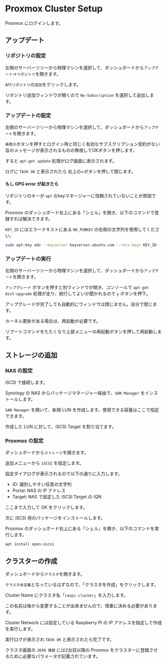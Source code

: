 # Proxmox Cluster Setup

Proxmox にログインします。

## アップデート

### リポジトリの設定

左側のサーバーツリーから物理マシンを選択して、ダッシュボードから`アップデート`→`リポジトリ`を開きます。

`APIリポジトリ`の`追加`をクリックします。

リポジトリ追加ウィンドウが開くので `No-Subscription` を選択して追加します。

### アップデートの設定

左側のサーバーツリーから物理マシンを選択して、ダッシュボードから`アップデート`を開きます。

`再表示`ボタンを押すとログイン時と同じく有効なサブスクリプション契約がない旨のメッセージが表示されるものの無視してOKボタンを押します。

すると `apt-get update` 処理がログ画面に表示されます。

ログに `TASK OK` と表示されたら 右上の×ボタンを押して閉じます。

#### もし GPG error が起きたら

リポジトリのキーが `apt` のkeyマネージャーに信頼されていないことが原因です。

Proxmox のダッシュボード右上にある「シェル」を開き、以下のコマンドで登録すれば解決できます。

`KEY_ID` にはエラーテキストにある `NO_PUBKEY` の右側の文字列を使用してください。

```sh
sudo apt-key adv --keyserver keyserver.ubuntu.com --recv-keys KEY_ID
```

### アップデートの実行

左側のサーバーツリーから物理マシンを選択して、ダッシュボードから`アップデート`を開きます。

`アップグレード` ボタンを押すと別ウィンドウが開き、コンソールで `apt-get dist-upgrade` 処理が走り、続行してよいか聞かれるので `y` ボタンを押下。

アップグレードが完了しても自動的にウィンドウは閉じません。自分で閉じます。

カーネル更新がある場合は、再起動が必要です。

リブートコマンドをたたくなり上部メニューの再起動ボタンを押して再起動します。

## ストレージの追加

### NAS の設定

iSCSI で接続します。

Synology の NAS からパッケージマネージャー経由で、`SAN Manager` をインストールします。

`SAN Manager` を開いて、新規 LUN を作成します。使用できる容量はここで指定できます。

作成した LUN に対して、iSCSI Target を割り当てます。

### Proxmox の設定

ダッシュボードから`ストレージ`を開きます。

追加メニューから `iSCSI` を指定します。

設定ダイアログが表示されるので以下の通りに入力します。

- ID: 識別しやすい任意の文字列
- Portal: NAS の IP アドレス
- Target: NAS で設定した iSCSI Target の IQN

ここまで入力して OK をクリックします。

次に iSCSI 用のパッケージをインストールします。

Proxmox のダッシュボード右上にある「シェル」を開き、以下のコマンドを実行します。

```sh
apt install open-iscsi
```

## クラスターの作成

ダッシュボードから`クラスタ`を開きます。

`クラスタ未定義`となっているはずなので、「クラスタを作成」をクリックします。

Cluster Name にクラスタ名「`raspi-cluster`」を入力します。

この名前は後から変更することが出来ませんので、慎重に決める必要があります。

Cluster Network には設定している Raspberry PI の IP アドレスを指定して作成を実行します。

実行ログが表示され `TASK OK` と表示されたら完了です。

クラスタ画面の `JOIN 情報` には2台目以降の Proxmox をクラスターに登録させるために必要なパラメータが記載されています。
